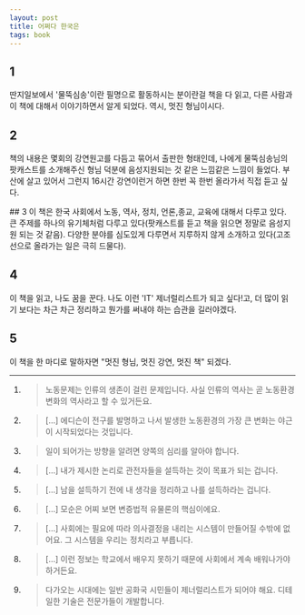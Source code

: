 ```yaml
---
layout: post
title: 어쩌다 한국은
tags: book
---
```


## 1 
딴지일보에서 '물뚝심송'이란 필명으로 활동하시는 분이란걸 책을 다 읽고, 다른 사람과 이 책에 대해서 이야기하면서 알게 되었다. 역시, 멋진 형님이시다.

## 2
책의 내용은 몇회의 강연원고를 다듬고 묶어서 출판한 형태인데, 나에게 물뚝심송님의 팟캐스트를 소개해주신 형님 덕분에 음성지원되는 것 같은 느낌같은 느낌이 들었다. 부산에 살고 있어서 그런지 16시간 강연이런거 하면 한번 꼭 한번 올라가서 직접 듣고 싶다. 

﻿## 3
이 책은 한국 사회에서 노동, 역사, 정치, 언론,종교, 교육에 대해서 다루고 있다. 큰 주제를 하나의 유기체처럼 다루고 있다(팟캐스트를 듣고 책을 읽으면 정말로 음성지원 되는 것 같음). 다양한 분야를 심도있게 다루면서 지루하지 않게 소개하고 있다(고조선으로 올라가는 일은 극히 드물다).

## 4
이 책을 읽고, 나도 꿈을 꾼다. 나도 이런 'IT' 제너럴리스트가 되고 싶다!고, 더 많이 읽기 보다는 차근 차근 정리하고 뭔가를 써내야 하는 습관을 길러야겠다.

## 5
이 책을 한 마디로 말하자면 "멋진 형님, 멋진 강연, 멋진 책" 되겠다.



----

1. > 노동문제는 인류의 생존이 걸린 문제입니다. 사실 인류의 역사는 곧 노동환경 변화의 역사라고 할 수 있거든요.

2. > [...] 에디슨이 전구를 발명하고 나서 발생한 노동환경의 가장 큰 변화는 야근이 시작되었다는 것입니다.

3. > 일이 되어가는 방향을 알려면 양쪽의 심리를 알아야 합니다.

4. > [...] 내가 제시한 논리로 관전자들을 설득하는 것이 목표가 되는 겁니다.

5. > [...] 남을 설득하기 전에 내 생각을 정리하고 나를 설득하라는 겁니다.

6. > [...] 모순은 어찌 보면 변증법적 유물론의 핵심이에요.

6. > [...] 사회에는 필요에 따라 의사결정을 내리는 시스템이 만들어질 수밖에 없어요. 그 시스템을 우리는 정치라고 부릅니다.

7. > [...] 이런 정보는 학교에서 배우지 못하기 때문에 사회에서 계속 배워나가야 하거든요.

8. > 다가오는 시대에는 일반 공화국 시민들이 제너럴리스트가 되어야 해요. 디테일한 기술은 전문가들이 개발합니다.

